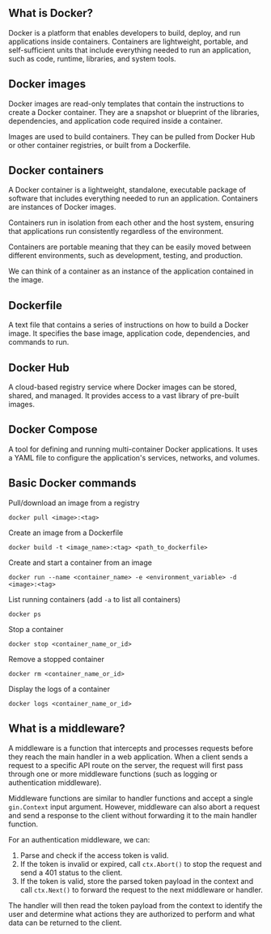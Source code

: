 ## What is Docker?

Docker is a platform that enables developers to build, deploy, and run applications inside containers. Containers are lightweight, portable, and self-sufficient units that include everything needed to run an application, such as code, runtime, libraries, and system tools.

## Docker images

Docker images are read-only templates that contain the instructions to create a Docker container. They are a snapshot or blueprint of the libraries, dependencies, and application code required inside a container.

Images are used to build containers. They can be pulled from Docker Hub or other container registries, or built from a Dockerfile.

## Docker containers

A Docker container is a lightweight, standalone, executable package of software that includes everything needed to run an application. Containers are instances of Docker images.

Containers run in isolation from each other and the host system, ensuring that applications run consistently regardless of the environment.

Containers are portable meaning that they can be easily moved between different environments, such as development, testing, and production.

We can think of a container as an instance of the application contained in the image.

## Dockerfile

A text file that contains a series of instructions on how to build a Docker image. It specifies the base image, application code, dependencies, and commands to run.

## Docker Hub

A cloud-based registry service where Docker images can be stored, shared, and managed. It provides access to a vast library of pre-built images.

## Docker Compose

A tool for defining and running multi-container Docker applications. It uses a YAML file to configure the application's services, networks, and volumes.

## Basic Docker commands

Pull/download an image from a registry
```
docker pull <image>:<tag>
```

Create an image from a Dockerfile
```
docker build -t <image_name>:<tag> <path_to_dockerfile>
```

Create and start a container from an image
```
docker run --name <container_name> -e <environment_variable> -d <image>:<tag>
```

List running containers (add `-a` to list all containers)
```
docker ps
```

Stop a container
```
docker stop <container_name_or_id>
```

Remove a stopped container
```
docker rm <container_name_or_id>
```

Display the logs of a container
```
docker logs <container_name_or_id>
```

## What is a middleware?

A middleware is a function that intercepts and processes requests before they reach the main handler in a web application. When a client sends a request to a specific API route on the server, the request will first pass through one or more middleware functions (such as logging or authentication middleware).

Middleware functions are similar to handler functions and accept a single `gin.Context` input argument. However, middleware can also abort a request and send a response to the client without forwarding it to the main handler function.

For an authentication middleware, we can:

1. Parse and check if the access token is valid.
2. If the token is invalid or expired, call `ctx.Abort()` to stop the request and send a 401 status to the client.
3. If the token is valid, store the parsed token payload in the context and call `ctx.Next()` to forward the request to the next middleware or handler.

The handler will then read the token payload from the context to identify the user and determine what actions they are authorized to perform and what data can be returned to the client.

